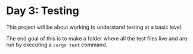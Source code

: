 # Day 3: Testing

This project will be about working to understand testing at a basic level.

The end goal of this is to make a folder where all the test files live and are run by executing a `cargo test` command.
